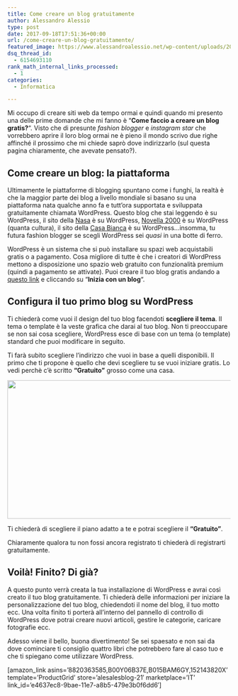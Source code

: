 ```yaml
---
title: Come creare un blog gratuitamente
author: Alessandro Alessio
type: post
date: 2017-09-18T17:51:36+00:00
url: /come-creare-un-blog-gratuitamente/
featured_image: https://www.alessandroalessio.net/wp-content/uploads/2017/09/mikayla-mallek-219946-Large-219x146.jpg
dsq_thread_id:
  - 6154693110
rank_math_internal_links_processed:
  - 1
categories:
  - Informatica

---
```

Mi occupo di creare siti web da tempo ormai e quindi quando mi presento una delle prime domande che mi fanno è &#8220;**Come faccio a creare un blog gratis?**&#8220;. Visto che di presunte _fashion blogger_ e _instagram star_ che vorrebbero aprire il loro blog ormai ne è pieno il mondo scrivo due righe affinché il prossimo che mi chiede saprò dove indirizzarlo (sul questa pagina chiaramente, che avevate pensato?).

## Come creare un blog: la piattaforma

Ultimamente le piattaforme di blogging spuntano come i funghi, la realtà è che la maggior parte dei blog a livello mondiale si basano su una piattaforma nata qualche anno fa e tutt&#8217;ora supportata e sviluppata gratuitamente chiamata WordPress. Questo blog che stai leggendo è su WordPress, il sito della [Nasa][1] è su WordPress, [Novella 2000][2] è su WordPress (quanta cultura), il sito della [Casa Bianca][3] è su WordPress&#8230;insomma, tu futura fashion blogger se scegli WordPress sei _quasi_ in una botte di ferro.

WordPress è un sistema che si può installare su spazi web acquistabili gratis o a pagamento. Cosa migliore di tutte è che i creatori di WordPress mettono a disposizione uno spazio web gratuito con funzionalità premium (quindi a pagamento se attivate). Puoi creare il tuo blog gratis andando a [questo link][4] e cliccando su &#8220;**Inizia con un blog**&#8220;.

## Configura il tuo primo blog su WordPress

Ti chiederà come vuoi il design del tuo blog facendoti **scegliere il tema**. Il tema o template è la veste grafica che darai al tuo blog. Non ti preoccupare se non sai cosa scegliere, WordPress esce di base con un tema (o template) standard che puoi modificare in seguito.

Ti farà subito scegliere l&#8217;indirizzo che vuoi in base a quelli disponibili. Il primo che ti propone è quello che devi scegliere tu se vuoi iniziare gratis. Lo vedi perchè c&#8217;è scritto **&#8220;Gratuito&#8221;** grosso come una casa.

<img loading="lazy" class="size-full wp-image-508 aligncenter" src="http://www.alessandroalessio.net/wp-content/uploads/2017/09/blog01.png" alt="" width="997" height="312" srcset="https://www.alessandroalessio.net/wp-content/uploads/2017/09/blog01.png 997w, https://www.alessandroalessio.net/wp-content/uploads/2017/09/blog01-300x94.png 300w, https://www.alessandroalessio.net/wp-content/uploads/2017/09/blog01-768x240.png 768w" sizes="(max-width: 997px) 100vw, 997px" /> 

Ti chiederà di scegliere il piano adatto a te e potrai scegliere il **&#8220;Gratuito&#8221;**.

Chiaramente qualora tu non fossi ancora registrato ti chiederà di registrarti gratuitamente.

## Voilà! Finito? Di già?

A questo punto verrà creata la tua installazione di WordPress e avrai così creato il tuo blog gratuitamente. Ti chiederà delle informazioni per iniziare la personalizzazione del tuo blog, chiedendoti il nome del blog, il tuo motto ecc. Una volta finito ti porterà all&#8217;interno del pannello di controllo di WordPress dove potrai creare nuovi articoli, gestire le categorie, caricare fotografie ecc.

Adesso viene il bello, buona divertimento! Se sei spaesato e non sai da dove cominciare ti consiglio quattro libri che potrebbero fare al caso tuo e che ti spiegano come utilizzare WordPress.

[amazon\_link asins=&#8217;8820363585,B00Y06B37E,B015BAM6GY,152143820X&#8217; template=&#8217;ProductGrid&#8217; store=&#8217;alesalesblog-21&#8242; marketplace=&#8217;IT&#8217; link\_id=&#8217;e4637ec8-9bae-11e7-a8b5-479e3b0f6dd6&#8242;]

 [1]: https://www.nasa.gov/
 [2]: http://www.novella2000.it/
 [3]: https://www.whitehouse.gov/
 [4]: https://wordpress.com/start/design-type